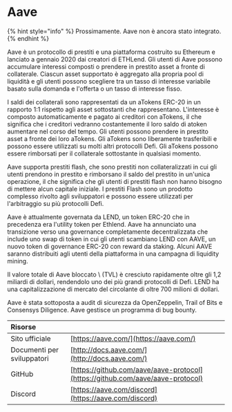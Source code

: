 # Aave

{% hint style="info" %}
Prossimamente. Aave non è ancora stato integrato.
{% endhint %}

Aave è un protocollo di prestiti e una piattaforma costruito su Ethereum e lanciato a gennaio 2020 dai creatori di ETHLend. Gli utenti di Aave possono accumulare interessi composti o prendere in prestito asset a fronte di collaterale. Ciascun asset supportato è aggregato alla propria pool di liquidità e gli utenti possono scegliere tra un tasso di interesse variabile basato sulla domanda e l'offerta o un tasso di interesse fisso.

I saldi dei collaterali sono rappresentati da un aTokens ERC-20 in un rapporto 1:1 rispetto agli asset sottostanti che rappresentano. L'interesse è composto automaticamente e pagato ai creditori con aTokens, il che significa che i creditori vedranno costantemente il loro saldo di atoken aumentare nel corso del tempo. Gli utenti possono prendere in prestito asset a fronte dei loro aTokens. Gli aTokens sono liberamente trasferibili e possono essere utilizzati su molti altri protocolli Defi. Gli aTokens possono essere rimborsati per il collaterale sottostante in qualsiasi momento.

Aave supporta prestiti flash, che sono prestiti non collateralizzati in cui gli utenti prendono in prestito e rimborsano il saldo del prestito in un'unica operazione, il che significa che gli utenti di prestiti flash non hanno bisogno di mettere alcun capitale iniziale. I prestiti Flash sono un prodotto complesso rivolto agli sviluppatori e possono essere utilizzati per l'arbitraggio su più protocolli Defi.

Aave è attualmente governata da LEND, un token ERC-20 che in precedenza era l'utility token per Ethlend. Aave ha annunciato una transizione verso una governance completamente decentralizzata che include uno swap di token in cui gli utenti scambiano LEND con AAVE, un nuovo token di governance ERC-20 con reward da staking. Alcuni AAVE saranno distribuiti agli utenti della piattaforma in una campagna di liquidity mining.

Il valore totale di Aave bloccato \ (TVL\) è cresciuto rapidamente oltre gli 1,2 miliardi di dollari, rendendolo uno dei più grandi protocolli di Defi. LEND ha una capitalizzazione di mercato del circolante di oltre 700 milioni di dollari.

Aave è stata sottoposta a audit di sicurezza da OpenZeppelin, Trail of Bits e Consensys Diligence. Aave gestisce un programma di bug bounty.

| Risorse                    |                                                                                |
|:-------------------------- |:------------------------------------------------------------------------------ |
| Sito ufficiale             | [https://aave.com/](https://aave.com/)                                         |
| Documenti per sviluppatori | [http://docs.aave.com/](http://docs.aave.com/)                                 |
| GitHub                     | [https://github.com/aave/aave-protocol](https://github.com/aave/aave-protocol) |
| Discord                    | [https://aave.com/discord](https://aave.com/discord)                           |

